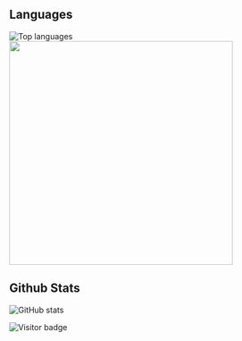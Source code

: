 ## Languages
<div>
  <img src="https://github-readme-stats.vercel.app/api/top-langs?username=nguyenchloet&show_icons=true&locale=en&langs_count=8&layout=compact" alt="Top languages" />
  <a href="https://profile.codersrank.io/user/nguyenchloet" target="_blank">
  <img
  src="https://cr-skills-chart-widget.azurewebsites.net/api/api?username=nguyenchloet&width=800&skills=HTML,CSS,Java,Javascript,CPP,Python&show-other-skills=true"
  height=400 />
  </a>
</div>


## Github Stats
![GitHub stats](https://github-readme-stats.vercel.app/api?username=CharalambosIoannou&show_icons=true&theme=tokyonight)

![Visitor badge](https://visitor-badge.laobi.icu/badge?page_id=nguyenchloet.nguyenchloet)

